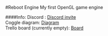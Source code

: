 #Reboot Engine
My first OpenGL game engine

####Info:
Discord : [Discord invite](https://discord.gg/6VyDn5Y)   
Coggle diagram: [Diagram](https://coggle.it/diagram/V71jNXrkbbVBARS8)   
Trello board (currently empty): [Board](https://trello.com/b/h5Tl0drb/reboot)
